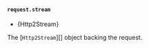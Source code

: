 #### `request.stream`

<!-- YAML
added: v8.4.0
-->

* {Http2Stream}

The [`Http2Stream`][] object backing the request.
